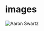 # images

![Aaron Swartz](https://raw.githubusercontent.com/smshen/MarkdownPhotos/master/Res/test.jpg)
